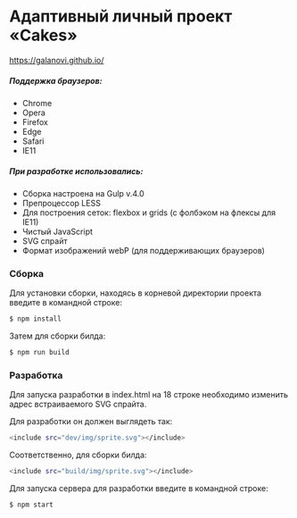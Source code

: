 # Адаптивный личный проект «Cakes»
https://galanovi.github.io/

##### Поддержка браузеров:
  - Chrome
  - Opera
  - Firefox
  - Edge
  - Safari
  - IE11
##### При разработке использовались:
  - Сборка настроена на Gulp v.4.0
  - Препроцессор LESS
  - Для построения сеток: flexbox и grids (с фолбэком на флексы для IE11)
  - Чистый JavaScript
  - SVG спрайт
  - Формат изображений webP (для поддерживающих браузеров)

### Сборка
Для установки сборки, находясь в корневой директории проекта введите в командной строке:
```sh
$ npm install
```
Затем для сборки билда:
```sh
$ npm run build
```

### Разработка
Для запуска разработки в index.html на 18 строке необходимо изменить адрес встраиваемого SVG спрайта.

Для разработки он должен выглядеть так:
```sh
<include src="dev/img/sprite.svg"></include>
```

Соответственно, для сборки билда:
```sh
<include src="build/img/sprite.svg"></include>
```

Для запуска сервера для разработки введите в командной строке:
```sh
$ npm start
```
